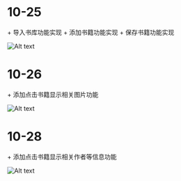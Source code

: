 
<h1>10-25</h1>
+ 导入书库功能实现
+ 添加书籍功能实现
+ 保存书籍功能实现

![Alt text](https://dev.tencent.com/u/marjosong/p/BookManger/git/blob/master/BookManger.png)

<h1>10-26</h1>
+ 添加点击书籍显示相关图片功能

![Alt text](https://dev.tencent.com/u/marjosong/p/BookManger/git/blob/master/BookManger1.png)

<h1>10-28</h1>
+ 添加点击书籍显示相关作者等信息功能

![Alt text](https://dev.tencent.com/u/marjosong/p/BookManger/git/blob/master/BookManger2.png)